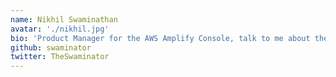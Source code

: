 ```yaml
---
name: Nikhil Swaminathan
avatar: './nikhil.jpg'
bio: 'Product Manager for the AWS Amplify Console, talk to me about the future of the internet or basketball:)'
github: swaminator
twitter: TheSwaminator
---
```

